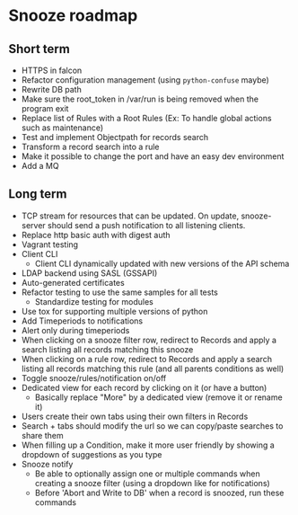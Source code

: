 # Snooze roadmap

## Short term

* HTTPS in falcon
* Refactor configuration management (using `python-confuse` maybe)
* Rewrite DB path
* Make sure the root_token in /var/run is being removed when the program exit
* Replace list of Rules with a Root Rules (Ex: To handle global actions such as maintenance)
* Test and implement Objectpath for records search
* Transform a record search into a rule
* Make it possible to change the port and have an easy dev environment
* Add a MQ

## Long term

* TCP stream for resources that can be updated. On update, snooze-server should send a
push notification to all listening clients.
* Replace http basic auth with digest auth
* Vagrant testing
* Client CLI
  * Client CLI dynamically updated with new versions of the API schema
* LDAP backend using SASL (GSSAPI)
* Auto-generated certificates
* Refactor testing to use the same samples for all tests
  * Standardize testing for modules
* Use tox for supporting multiple versions of python
* Add Timeperiods to notifications
* Alert only during timeperiods
* When clicking on a snooze filter row, redirect to Records and apply a search listing all records matching this snooze
* When clicking on a rule row, redirect to Records and apply a search listing all records matching this rule (and all parents conditions as well)
* Toggle snooze/rules/notification on/off
* Dedicated view for each record by clicking on it (or have a button)
  * Basically replace "More" by a dedicated view (remove it or rename it)
* Users create their own tabs using their own filters in Records
* Search + tabs should modify the url so we can copy/paste searches to share them
* When filling up a Condition, make it more user friendly by showing a dropdown of suggestions as you type
* Snooze notify
  * Be able to optionally assign one or multiple commands when creating a snooze filter (using a dropdown like for notifications)
  * Before 'Abort and Write to DB' when a record is snoozed, run these commands
